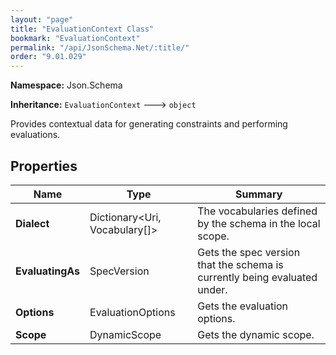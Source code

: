 ```yaml
---
layout: "page"
title: "EvaluationContext Class"
bookmark: "EvaluationContext"
permalink: "/api/JsonSchema.Net/:title/"
order: "9.01.029"
---
```

**Namespace:** Json.Schema

**Inheritance:**
`EvaluationContext`
 🡒 
`object`

Provides contextual data for generating constraints and performing evaluations.

## Properties

| Name | Type | Summary |
|---|---|---|
| **Dialect** | Dictionary\<Uri, Vocabulary[]\> | The vocabularies defined by the schema in the local scope. |
| **EvaluatingAs** | SpecVersion | Gets the spec version that the schema is currently being evaluated under. |
| **Options** | EvaluationOptions | Gets the evaluation options. |
| **Scope** | DynamicScope | Gets the dynamic scope. |

